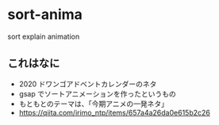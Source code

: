 # sort-anima
sort explain animation

## これはなに
* 2020 ドワンゴアドベントカレンダーのネタ
* gsap でソートアニメーションを作ったというもの
* もともとのテーマは、「今期アニメの一発ネタ」
* https://qiita.com/irimo_ntp/items/657a4a26da0e615b2c26